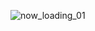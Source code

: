 ![now_loading_01](https://github.com/D3TR4KT1K/Gemini-Seed-Decrypt/assets/63470108/a2b2d026-166f-4a18-b18b-ad13167bc930)
